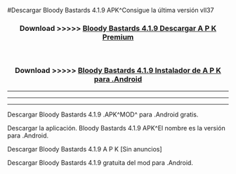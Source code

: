 #Descargar Bloody Bastards 4.1.9 APK^Consigue la última versión vll37



<div align="center">
<h3>Download >>>>> <a href="https://es-sites.web.app/?es= Bloody Bastards 4.1.9">Bloody Bastards 4.1.9 Descargar A P K Premium</a></h3><br>

<h3>Download >>>>> <a href="https://es-sites.web.app/?es= Bloody Bastards 4.1.9">Bloody Bastards 4.1.9 Instalador de A P K para .Android</a></h3>
</div>


----------------------------------------------------------

----------------------------------------------------------

----------------------------------------------------------

Descargar Bloody Bastards 4.1.9 .APK^MOD^ para .Android gratis.

Descargar la aplicación. Bloody Bastards 4.1.9 APK^El nombre es la versión para .Android.

Descargar Bloody Bastards 4.1.9 A P K [Sin anuncios]

Descargar Bloody Bastards 4.1.9 gratuita del mod para .Android.